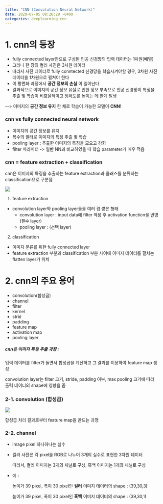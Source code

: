 ```yaml
---
title: "CNN (Convolution Neural Network)"
date: 2020-07-05 08:26:28 -0400
categories: deeplearning cnn
---
```


# 1. cnn의 등장
- fully connected layer만으로 구성된 인공 신경망의 입력 데이터는 1차원(배열)
- 그러나 한 장의 컬러 사진은 3차원 데이터
- 따라서 사진 데이터로 fully conntected 신경망을 학습시켜야할 경우, 3차원 사진 데이터를 1차원으로 펼쳐야 한다
- 이 평면화 과정에서 __공간 정보의 손실__ 이 일어난다
- 결과적으로 이미지의 공간 정보 유실로 인한 정보 부족으로 인공 신경망이 특징을 추출 및 학습이 비효율적이고 정확도를 높이는 데 한계 발생

--> 이미지의 __공간 정보 유지__ 한 채로 학습이 가능한 모델이 __CNN__!


### cnn vs fully connected neural network
- 이미지의 공간 정보를 유지
- 복수의 필터로 이미지의 특징 추출 및 학습
- pooling layer : 추출한 이미지의 특징을 모으고 강화
- filter 파라미터 -> 일반 NN과 비교하였을 때 학습 parameter가 매우 적음


### cnn = feature extraction + classification

cnn은 이미지의 특징을 추출하는 feature extraction과 클래스를 분류하는 classification으로 구분됨

<img src = "https://taewanmerepo.github.io/2018/01/cnn/head.png">

1. feature extraction
- convolution layer와 pooling layer들을 여러 겹 쌓은 형태
  - convolution layer : input data에 filter 적용 후 activation function을 반영 (필수 layer)
  - pooling layer : (선택 layer)
2. classification
- 이미지 분류를 위한 fully connected layer
- feature extraction 부분과 classification 부분 사이에 이미지 데이터를 펼치는 flatten layer가 위치


# 2. cnn의 주요 용어
- convolution(합성곱)
- channel
- filter
- kernel
- strid
- padding
- feature map
- activation map
- pooling layer

##### cnn은 이미지 특징 추출 과정 : 
입력 데이터를 filter가 돌면서 합성곱을 계산하고 그 결과를 이용하여 feature map 생성

convolution layer는 filter 크기, stride, padding 여부, max pooling 크기에 따라 출력 데이터의 shape에 영향을 줌


### 2-1. convolution (합성곱)
<img src = "http://deeplearning.stanford.edu/wiki/images/6/6c/Convolution_schematic.gif">

합성곱 처리 결과로부터 feature map을 만드는 과정

### 2-2. channel
- image pixel 하나하나는 실수
- 컬러 사진은 각 pixel을 RGB로 나누어 3개의 실수로 표현한 3차원 데이터 
  
  따라서, 컬러 이미지는 3개의 채널로 구성, 흑백 이미지는 1개의 채널로 구성
- 예 : 
 
  높이가 39 pixel, 폭이 30 pixel인 __컬러__ 이미지 데이터의 shape : (39,30,3)
  
  높이가 39 pixel, 폭이 30 pixel인 __흑백__ 이미지 데이터의 shape : (39,30,1)




























